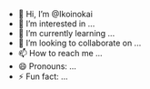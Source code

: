 - 👋 Hi, I’m @Ikoinokai
- 👀 I’m interested in ...
- 🌱 I’m currently learning ...
- 💞️ I’m looking to collaborate on ...
- 📫 How to reach me ...
- 😄 Pronouns: ...
- ⚡ Fun fact: ...

<!---
Ikoinokai/Ikoinokai is a ✨ special ✨ repository because its `README.md` (this file) appears on your GitHub profile.
You can click the Preview link to take a look at your changes.
--->

